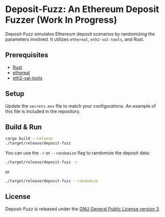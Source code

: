 # Deposit-Fuzz: An Ethereum Deposit Fuzzer (Work In Progress)

Deposit-Fuzz simulates Ethereum deposit scenarios by randomizing the parameters involved. It utilizes `ethereal`, `eth2-val-tools`, and Rust.

## Prerequisites

* [Rust](https://www.rust-lang.org/tools/install)
* [ethereal](https://github.com/wealdtech/ethereal)
* [eth2-val-tools](https://github.com/protolambda/eth2-val-tools)

## Setup

Update the `secrets.env` file to match your configurations. An example of this file is included in the repository.

## Build & Run

```bash
cargo build --release
./target/release/deposit-fuzz
```

You can use the `-r` or `--randomize` flag to randomize the deposit data:

```bash
./target/release/deposit-fuzz -r
```

or

```bash
./target/release/deposit-fuzz --randomize
```

## License

Deposit-Fuzz is released under the [GNU General Public License version 3](https://www.gnu.org/licenses/gpl-3.0.en.html).
